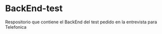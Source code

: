 # BackEnd-test

Respositorio que contiene el BackEnd del test pedido en la entrevista para Telefonica
